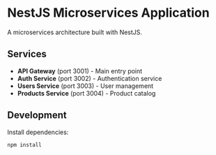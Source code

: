 # NestJS Microservices Application

A microservices architecture built with NestJS.

## Services

- **API Gateway** (port 3001) - Main entry point
- **Auth Service** (port 3002) - Authentication service
- **Users Service** (port 3003) - User management
- **Products Service** (port 3004) - Product catalog

## Development

Install dependencies:
```bash
npm install